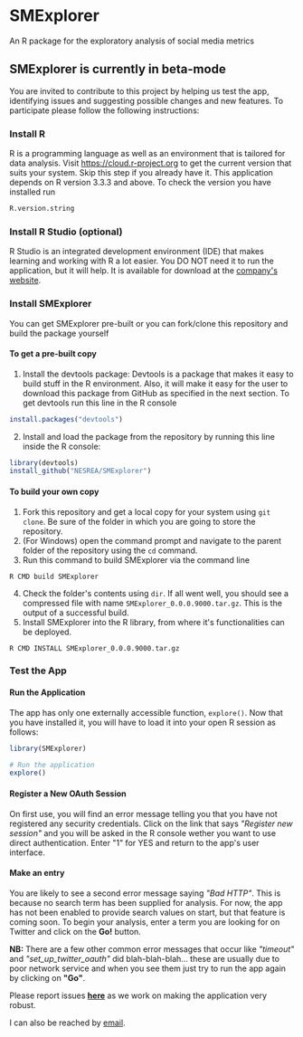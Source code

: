 # SMExplorer
An R package for the exploratory analysis of social media metrics

## SMExplorer is currently in beta-mode
You are invited to contribute to this project by helping us test the app, identifying issues and suggesting possible changes and new features. To participate please follow the following instructions: 
### Install R
R is a programming language as well as an environment that is tailored for data analysis. Visit <https://cloud.r-project.org> to get the current version that suits your system.
Skip this step if you already have it. This application depends on R version 3.3.3 and above. To check the version you have installed run
```r
R.version.string
```

### Install R Studio (optional)
R Studio is an integrated development environment (IDE) that makes learning and working with R a lot easier. You DO NOT need it to run the application, but it will help. It is available for download at the [company's website](https://www.rstudio.com/products/rstudio/download/).

### Install SMExplorer
You can get SMExplorer pre-built or you can fork/clone this repository and build the package yourself

#### To get a pre-built copy
1. Install the devtools package: Devtools is a package that makes it easy to build stuff in the R environment. Also, it will make it easy for the user to download this package from GitHub as specified in the next section. To get devtools run this line in the R console
```r
install.packages("devtools")
```
2. Install and load the package from the repository by running this line inside the R console:
```r
library(devtools)
install_github("NESREA/SMExplorer")
```
#### To build your own copy
1. Fork this repository and get a local copy for your system using `git clone`. Be sure of the folder in which you are going to store the repository.
2. (For Windows) open the command prompt and navigate to the parent folder of the repository using the `cd` command.
3. Run this command to build SMExplorer via the command line
```
R CMD build SMExplorer
```
4. Check the folder's contents using `dir`. If all went well, you should see a compressed file with name `SMExplorer_0.0.0.9000.tar.gz`. This is the output of a successful build.
5. Install SMExplorer into the R library, from where it's functionalities can be deployed. 
```
R CMD INSTALL SMExplorer_0.0.0.9000.tar.gz
```
### Test the App  
#### Run the Application  
The app has only one externally accessible function, `explore()`. Now that you have installed it, you will have to load it into your open R session as follows:
```r
library(SMExplorer)

# Run the application
explore()
```

#### Register a New OAuth Session
On first use, you will find an error message telling you that you have not registered any security credentials. Click on the link that says *"Register new session"* and you will be asked in the R console wether you want to use direct authentication. Enter "1" for YES and return to the app's user interface.

#### Make an entry
You are likely to see a second error message saying *"Bad HTTP"*. This is because no search term has been supplied for analysis. For now, the app has not been enabled to provide search values on start, but that feature is coming soon.  To begin your analysis, enter a term you are looking for on Twitter and click on the **Go!** button. 

**NB:** There are a few other common error messages that occur like *"timeout"* and *"set_up_twitter_oauth"* did blah-blah-blah... these are usually due to poor network service and when you see them just try to run the app again by clicking on **"Go"**.

Please report issues **[here](https://github.com/NESREA/SMExplorer/issues)** as we work on making the application very robust.

I can also be reached by [email](mailto:victor.ordu@nesrea.gov.ng).
